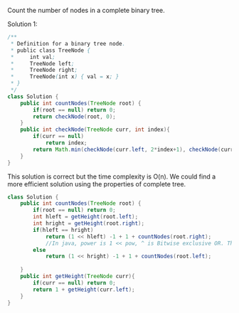 Count the number of nodes in a complete binary tree.

Solution 1:
```java
/**
 * Definition for a binary tree node.
 * public class TreeNode {
 *     int val;
 *     TreeNode left;
 *     TreeNode right;
 *     TreeNode(int x) { val = x; }
 * }
 */
class Solution {
    public int countNodes(TreeNode root) {
        if(root == null) return 0;
        return checkNode(root, 0);
    }
    public int checkNode(TreeNode curr, int index){
        if(curr == null)
            return index;
        return Math.min(checkNode(curr.left, 2*index+1), checkNode(curr.right, 2*index+2));
    }
}
```
This solution is correct but the time complexity is O(n). We could find a more efficient solution using the properties of complete tree. 

```java
class Solution {
    public int countNodes(TreeNode root) {
        if(root == null) return 0;
        int hleft = getHeight(root.left);
        int hright = getHeight(root.right);
        if(hleft == hright)
            return (1 << hleft) -1 + 1 + countNodes(root.right);  
            //In java, power is 1 << pow, ^ is Bitwise exclusive OR. The precedence of << is lower than +/-.
        else
            return (1 << hright) -1 + 1 + countNodes(root.left);
        
    }
    public int getHeight(TreeNode curr){
        if(curr == null) return 0; 
        return 1 + getHeight(curr.left);                
    }
}

```


